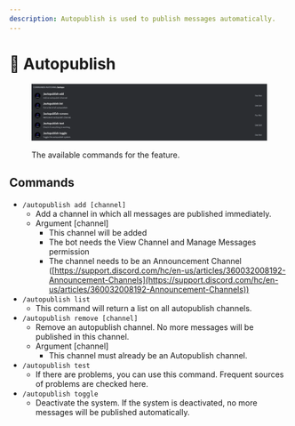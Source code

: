 ```yaml
---
description: Autopublish is used to publish messages automatically.
---
```


# 📣 Autopublish

<figure><img src="../../.gitbook/assets/Screenshot 2023-11-01 101543.png" alt=""><figcaption><p>The available commands for the feature.</p></figcaption></figure>

## Commands

* `/autopublish add [channel]`
  * Add a channel in which all messages are published immediately.
  * Argument \[channel]
    * This channel will be added
    * The bot needs the View Channel and Manage Messages permission
    * The channel needs to be an Announcement Channel ([https://support.discord.com/hc/en-us/articles/360032008192-Announcement-Channels](https://support.discord.com/hc/en-us/articles/360032008192-Announcement-Channels))
* `/autopublish list`
  * This command will return a list on all autopublish channels.
* `/autopublish remove [channel]`
  * Remove an autopublish channel. No more messages will be published in this channel.
  * Argument \[channel]
    * This channel must already be an Autopublish channel.
* `/autopublish test`
  * If there are problems, you can use this command. Frequent sources of problems are checked here.
* `/autopublish toggle`
  * Deactivate the system. If the system is deactivated, no more messages will be published automatically.
